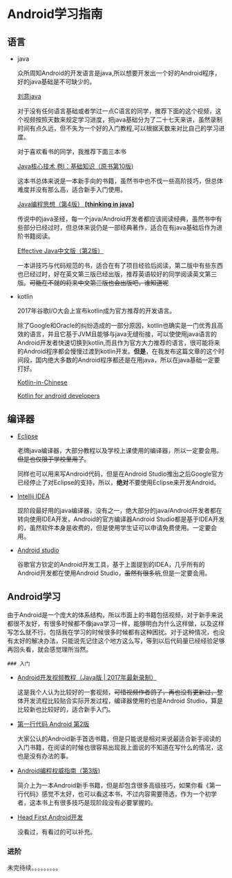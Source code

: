 # Android学习指南

## 语言

- java

  众所周知Android的开发语言是java,所以想要开发出一个好的Android程序，好的java基础是不可缺少的。

  [刘意java](https://pan.baidu.com/s/1pLc7AvL#list/path=%2F)

  对于没有任何语言基础或者学过一点C语言的同学，推荐下面的这个视频，这个视频按照天数来规定学习进度，把java基础分为了二十七天来讲，虽然录制时间有点久远，但不失为一个好的入门教程,可以根据天数来对比自己的学习进度。

  对于喜欢看书的同学，我推荐下面三本书

  [Java核心技术 卷I：基础知识（原书第10版)](https://item.jd.com/12037418.html)

  这本书总体来说是一本新手向的书籍，虽然书中也不伐一些高阶技巧，但总体难度并没有那么高，适合新手入门使用。

  [Java编程思想（第4版）   **[thinking in java]**](https://item.jd.com/10058164.html)

  传说中的java圣经，每一个java/Android开发者都应该阅读经典，虽然书中有些部分已经过时，但总体来说仍是一部经典著作，适合在有java基础后作为进阶书籍阅读。

  [Effective Java中文版（第2版）](https://item.jd.com/10058902.html)

  一本讲技巧与代码规范的书，适合在有了项目经验后阅读，第二版中有些东西也已经过时，好在英文第三版已经出版，推荐英语较好的同学阅读英文第三版。~~可能在不就的将来中文第三版也会出版吧，谁知道呢~~

- kotlin

  2017年谷歌I/O大会上宣布kotlin成为官方推荐的开发语言。

  除了Google和Oracle的纠纷造成的一部分原因，kotlin也确实是一门优秀且高效的语言，并且它基于JVM且能够与java无缝衔接，可以使使用java语言的Android开发者快速切换到kotlin,而且作为官方大力推荐的语言，很可能将来的Android程序都会慢慢过渡到kotlin开发。**但是**，在我发布这篇文章的这个时间段，国内绝大多数的Android程序都还是在用java，所以在java基础一定要打好。

  [Kotlin-in-Chinese](https://legacy.gitbook.com/book/huanglizhuo/kotlin-in-chinese/details)

  [Kotlin for android developers](https://legacy.gitbook.com/book/wangjiegulu/kotlin-for-android-developers-zh/details)

## 编译器

- [Eclipse](https://www.eclipse.org/downloads/)

  老牌java编译器，大部分教程以及学校上课使用的编译器，所以一定要会用。~~但是也仅限于学校里用了~~。

  同样也可以用来写Android代码，但是在Android Studio推出之后Google官方已经停止了对Eclipse的支持，所以，**绝对**不要使用Eclipse来开发Android。

- [Intellij IDEA](https://www.jetbrains.com/idea/)

  现阶段最好用的java编译器，没有之一，绝大部分的java/Android开发者都在转向使用IDEA开发，Android的官方编译器Android Studio都是基于IDEA开发的，虽然软件本身是收费的，但是使用学生证可以申请免费使用。一定要会用。

- [Android studio](https://developer.android.google.cn/studio/index.html)

  谷歌官方钦定的Android开发工具，基于上面提到的IDEA，几乎所有的Android开发都在使用Android Studio，~~虽然有很多坑~~,但是一定要会用。

## Android学习

由于Android是一个庞大的体系结构，所以市面上的书籍包括视频，对于新手来说都很不友好，有很多时候都不像java学习一样，能够明白为什么这样做，以及这样写怎么就不行。包括我在学习的时候很多时候都有这种困扰。对于这种情况，也没有太好的解决办法，只能说先记住这个地方这么写，等到以后代码量已经经验足够再回头看，就会感觉理所当然。

	### 入门

- [Android开发视频教程（Java版 | 2017年最新录制）](https://www.jianshu.com/p/9618c038135f)

  这是我个人认为比较好的一套视频，~~可惜视频作者鸽了，再也没有更新过，~~整体开发流程比较贴合实际开发过程，编译器使用的也是Android Studio，算是比较新也比较好的，适合新手入门。

- [第一行代码 Android 第2版](https://item.jd.com/12012505.html)

  大家公认的Android新手首选书籍，但是只能说是相对来说最适合新手阅读的入门书籍，在阅读的时候也很容易出现我上面说的不知道在写什么的情况，这也是没有办法的事。

- [Android编程权威指南（第3版)](https://item.jd.com/12113593.html)

  简介上为一本Android新手书籍，但是却包含很多高级技巧，如果你看《第一行代码》感觉不太好，也可以看这本书，不过内容需要筛选，作为一个初学者，这本书上有很多技巧是现阶段没有必要掌握的。

- [Head First Android开发](https://item.jd.com/12065288.html)

  没看过，有看过的可以补充。

### 进阶

未完待续。。。。。。。。。